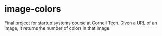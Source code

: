 # image-colors
Final project for startup systems course at Cornell Tech. Given a URL of an image, it returns the number of colors in that image.
